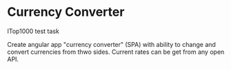 # Currency Converter

ITop1000 test task

Create angular app "currency converter" (SPA) with ability to change and convert currencies from thwo sides. Current rates can be get from any open API.


